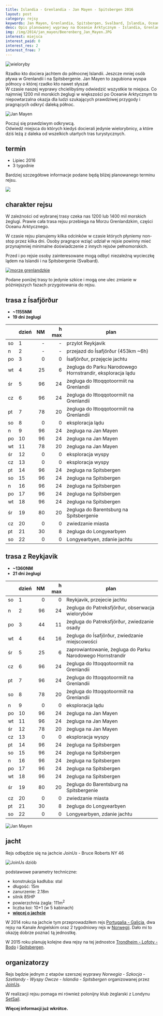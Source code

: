 ```yaml
---
title: Islandia - Grenlandia - Jan Mayen - Spitsbergen 2016
layout: post
category: rejsy
keywords: Jan Mayen, Grenlandia, Spitsbergen, Svalbard, Islandia, Ocean Arktyczny, rejs, wyprawa, rejs morski
desc: Opis planowanej wyprawy na Oceanie Arktycznym - Islandia, Grenlandia, Jan Mayen, Spitsbergen (Svalbard) 2016
img: /img/2014/jan_mayen/Beerenberg_Jan_Mayen.JPG
interest: miejsca
interest_paid: 0
interest_res: 2
interest_free: 7
---
```


![wieloryby](/img/2014/jan_mayen/jan_mayen_wieloryby.jpg)

Rzadko kto dociera jachtem do północnej Islandii. Jeszcze mniej osób pływa w Grenlandii i na Spitsbergenie. 
Jan Mayen to zagubiona wyspa północy o której rzadko kto nawet słyszał.  
W czasie naszej wyprawy chcielibyśmy odwiedzić wszystkie te miejsca. Co najmniej 1200 mil morskich żeglugi w większości po Oceanie Arktycznym 
to niepowtarzalna okazja dla ludzi szukających prawdziwej przygody i pragnących odkryć daleką północ. 

![Jan Mayen](/img/2014/jan_mayen/Beerenberg_Jan_Mayen.JPG)

Poczuj się prawdziwym odkrywcą.  
Odwiedź miejsca do których kiedyś docierali jedynie wielorybnicy, a które dziś leżą z daleka od wszelkich utartych tras turystycznych.

termin
-------

* Lipiec 2016
* 3 tygodnie

Bardziej szczegółowe informacje podane będą bliżej planowanego terminu rejsu.

![](/img/2014/jan_mayen/Jan_Mayen_Brielletarnet.JPG)


charakter rejsu
--------------------

W zależności od wybranej trasy czeka nas 1200 lub 1400 mil morskich żeglugi. Prawie cała trasa rejsu przebiega na Morzu Grenlandzkim,
części Oceanu Arktycznego.

W czasie rejsu planujemy kilka odcinków w czasie których płyniemy non-stop przez kilka dni. Osoby pragnące wziąć udział 
w rejsie powinny mieć przynajmniej minimalne doświadczenie z innych rejsów pełnomorskich.  

Przed i po rejsie osoby zainteresowane mogą odbyć niezależną wycieczkę lądem na Islandii i na Spitsbergenie (Svalbard).

[![morze grenlandzkie](http://www.worldatlas.com/aatlas/infopage/greensea.gif)](http://www.worldatlas.com/aatlas/infopage/greenlandsea.htm)

Podane poniżej trasy to jedynie szkice i mogą one ulec zmianie w późniejszych fazach przygotowania do rejsu.


trasa z Ísafjörður
------

* **~1155NM**
* **19 dni żeglugi**


|    | dzień | NM | h max | plan |
| -- | ----- | --:| -----:| -----|
| so |  1    |  - |   -   | przylot Reykjavik |
| n  |  2    |  - |   -   | przejazd do Ísafjörður (453km ~6h) |
| po |  3    |  0 |   0   | Ísafjörður, przejęcie jachtu |
| wt |  4    | 25 |   6   | żegluga do Parku Narodowego Hornstrandir, eksploracja lądu |
| śr |  5    | 96 |  24   | żegluga do Ittoqqotoormiit na Grenlandii |
| cz |  6    | 96 |  24   | żegluga do Ittoqqotoormiit na Grenlandii |
| pt |  7    | 78 |  20   | żegluga do Ittoqqotoormiit na Grenlandii |
| so |  8    |  0 |   0   | eksploracja lądu |
| n  |  9    | 96 |  24   | żegluga na Jan Mayen | 
| po | 10    | 96 |  24   | żegluga na Jan Mayen | 
| wt | 11    | 78 |  20   | żegluga na Jan Mayen | 
| śr | 12    |  0 |   0   | eksploracja wyspy |
| cz | 13    |  0 |   0   | eksploracja wyspy |
| pt | 14    | 96 |  24   | żegluga na Spitsbergen |
| so | 15    | 96 |  24   | żegluga na Spitsbergen |
| n  | 16    | 96 |  24   | żegluga na Spitsbergen |
| po | 17    | 96 |  24   | żegluga na Spitsbergen |
| wt | 18    | 96 |  24   | żegluga na Spitsbergen |
| śr | 19    | 80 |  20   | żegluga do Barentsburg na Spitsbergenie |
| cz | 20    |  0 |   0   | zwiedzanie miasta |
| pt | 21    | 30 |   8   | żegluga do Longyearbyen |
| so | 22    |  0 |   0   | Longyearbyen, zdanie jachtu |


trasa z Reykjavik
--------

* **~1360NM**
* **21 dni żeglugi**

|    | dzień | NM | h max | plan |
| -- | ----- | --:| -----:| -----|
| so |  1    |  0 |   0   | Reykjavik, przejecie jachtu |
| n  |  2    | 96 |  24   | żegluga do Patreksfjörður, obserwacja wielorybów |
| po |  3    | 44 |  11   | żegluga do Patreksfjörður, zwiedzanie osady |
| wt |  4    | 64 |  16   | żegluga do Ísafjörður, zwiedzanie miejscowości |
| śr |  5    | 25 |  6    | zaprowiantowanie, żegluga do Parku Narodowego Hornstrandir |
| cz |  6    | 96 |  24   | żegluga do Ittoqqotoormiit na Grenlandii |
| pt |  7    | 96 |  24   | żegluga do Ittoqqotoormiit na Grenlandii |
| so |  8    | 78 |  20   | żegluga do Ittoqqotoormiit na Grenlandii |
| n  |  9    |  0 |   0   | eksploracja lądu |
| po | 10    | 96 |  24   | żegluga na Jan Mayen |
| wt | 11    | 96 |  24   | żegluga na Jan Mayen |
| śr | 12    | 78 |  20   | żegluga na Jan Mayen |
| cz | 13    |  0 |   0   | eksploracja wyspy |
| pt | 14    | 96 |  24   | żegluga na Spitsbergen |
| so | 15    | 96 |  24   | żegluga na Spitsbergen |
| n  | 16    | 96 |  24   | żegluga na Spitsbergen |
| po | 17    | 96 |  24   | żegluga na Spitsbergen |
| wt | 18    | 96 |  24   | żegluga na Spitsbergen |
| śr | 19    | 80 |  20   | żegluga do Barentsburg na Spitsbergenie |
| cz | 20    |  0 |   0   | zwiedzanie miasta |
| pt | 21    | 30 |   8   | żegluga do Longyearbyen |
| so | 22    |  0 |   0   | Longyearbyen, zdanie jachtu |


![Jan Mayen](/img/2014/jan_mayen/Jan_mayen_egg-oeja_hg.jpg)


jacht
------
Rejs odbędzie się na jachcie *JoinUs* - Bruce Roberts NY 46

![JoinUs dziób](/img/2014/joinus/kadlub5.jpg)

podstawowe parametry techniczne:

* konstrukcja kadłuba: stal
* długość: 15m
* zanurzenie: 2.18m
* silnik 85HP
* powierzchnia żagla: 111m<sup>2</sup>
* liczba koi: 10+1 (w 5 kabinach)
* **[więcej o jachcie](/rejsy/joinus.html)**

W 2014 roku na jachcie tym przeprowadziłem rejs [Portugalia - Galicja](/portugalia-2014), 
dwa rejsy na Kanale Angielskim oraz 2 tygodniowy rejs w [Norwegii](/norwegia-2014). 
Dało mi to okazję dobrze poznać tą jednostkę.  

W 2015 roku planuję kolejne dwa rejsy na tej jednostce [Trondheim - Lofoty - Bodo](/norwegia-2015) i [Spitsbergen](/wyprawa-polonijna-na-spitsbergen-2015).


organizatorzy
--------------
Rejs będzie jednym z etapów szerszej wyprawy *Norwegia - Szkocja - Szetlandy - Wyspy Owcze - Islandia - Spitsbergen*
 organizowanej przez [JoinUs](http://joinus.eu).

W realizacji rejsu pomaga mi również polonijny klub żeglarski z Londynu [SetSail](http://setsail.co.uk).

**Więcej informacji już wkrótce.**
